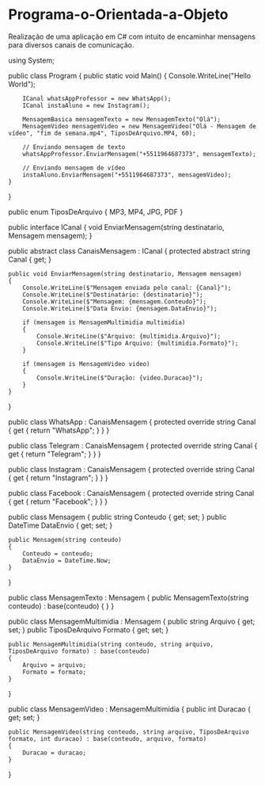 # Programa-o-Orientada-a-Objeto
Realização de uma aplicação em C# com intuito de encaminhar  mensagens para diversos canais de comunicação.

using System;

public class Program
{
    public static void Main()
    {
        Console.WriteLine("Hello World");

        ICanal whatsAppProfessor = new WhatsApp();
        ICanal instaAluno = new Instagram();

        MensagemBasica mensagemTexto = new MensagemTexto("Olá");
        MensagemVideo mensagemVideo = new MensagemVideo("Olá - Mensagem de vídeo", "fim de semana.mp4", TiposDeArquivo.MP4, 60);

        // Enviando mensagem de texto
        whatsAppProfessor.EnviarMensagem("+5511964687373", mensagemTexto);

        // Enviando mensagem de vídeo
        instaAluno.EnviarMensagem("+5511964687373", mensagemVideo);
    }
}

public enum TiposDeArquivo
{
    MP3,
    MP4,
    JPG,
    PDF
}

public interface ICanal
{
    void EnviarMensagem(string destinatario, Mensagem mensagem);
}

public abstract class CanaisMensagem : ICanal
{
    protected abstract string Canal { get; }

    public void EnviarMensagem(string destinatario, Mensagem mensagem)
    {
        Console.WriteLine($"Mensagem enviada pelo canal: {Canal}");
        Console.WriteLine($"Destinatário: {destinatario}");
        Console.WriteLine($"Mensagem: {mensagem.Conteudo}");
        Console.WriteLine($"Data Envio: {mensagem.DataEnvio}");

        if (mensagem is MensagemMultimidia multimidia)
        {
            Console.WriteLine($"Arquivo: {multimidia.Arquivo}");
            Console.WriteLine($"Tipo Arquivo: {multimidia.Formato}");
        }

        if (mensagem is MensagemVideo video)
        {
            Console.WriteLine($"Duração: {video.Duracao}");
        }
    }
}

public class WhatsApp : CanaisMensagem
{
    protected override string Canal { get { return "WhatsApp"; } }
}

public class Telegram : CanaisMensagem
{
    protected override string Canal { get { return "Telegram"; } }
}

public class Instagram : CanaisMensagem
{
    protected override string Canal { get { return "Instagram"; } }
}

public class Facebook : CanaisMensagem
{
    protected override string Canal { get { return "Facebook"; } }
}

public class Mensagem
{
    public string Conteudo { get; set; }
    public DateTime DataEnvio { get; set; }

    public Mensagem(string conteudo)
    {
        Conteudo = conteudo;
        DataEnvio = DateTime.Now;
    }
}

public class MensagemTexto : Mensagem
{
    public MensagemTexto(string conteudo) : base(conteudo)
    {
    }
}

public class MensagemMultimidia : Mensagem
{
    public string Arquivo { get; set; }
    public TiposDeArquivo Formato { get; set; }

    public MensagemMultimidia(string conteudo, string arquivo, TiposDeArquivo formato) : base(conteudo)
    {
        Arquivo = arquivo;
        Formato = formato;
    }
}

public class MensagemVideo : MensagemMultimidia
{
    public int Duracao { get; set; }

    public MensagemVideo(string conteudo, string arquivo, TiposDeArquivo formato, int duracao) : base(conteudo, arquivo, formato)
    {
        Duracao = duracao;
    }
}
